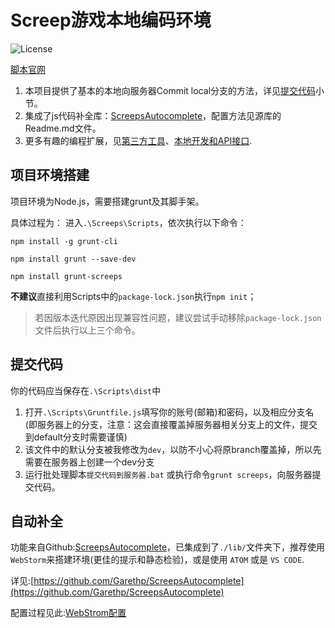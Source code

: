 
# Screep游戏本地编码环境
![License](https://img.shields.io/github/license/mashape/apistatus.svg?maxAge=2592000)

[脚本官网](https://whiterobe.github.io/ScreepLocalCodingEnv/)

1. 本项目提供了基本的本地向服务器Commit local分支的方法，详见[提交代码](#提交代码)小节。
2. 集成了js代码补全库：[ScreepsAutocomplete](https://github.com/Garethp/ScreepsAutocomplete)，配置方法见源库的Readme.md文件。
3. 更多有趣的编程扩展，见[第三方工具](https://docs.screeps.com/third-party.html)、[本地开发和API接口](https://docs.screeps.com/commit.html).

## 项目环境搭建
项目环境为Node.js，需要搭建grunt及其脚手架。

具体过程为：
进入`.\Screeps\Scripts`，依次执行以下命令：

    npm install -g grunt-cli

    npm install grunt --save-dev

    npm install grunt-screeps

**不建议**直接利用Scripts中的`package-lock.json`执行`npm init`；

> 若因版本迭代原因出现兼容性问题，建议尝试手动移除`package-lock.json`文件后执行以上三个命令。

## 提交代码
你的代码应当保存在`.\Scripts\dist`中
1. 打开`.\Scripts\Gruntfile.js`填写你的账号(邮箱)和密码，以及相应分支名(即服务器上的分支，注意：这会直接覆盖掉服务器相关分支上的文件，提交到default分支时需要谨慎)
2. 该文件中的默认分支被我修改为`dev`，以防不小心将原branch覆盖掉，所以先需要在服务器上创建一个dev分支
3. 运行批处理脚本`提交代码到服务器.bat` 或执行命令`grunt screeps`，向服务器提交代码。


## 自动补全
功能来自Github:[ScreepsAutocomplete](https://github.com/Garethp/ScreepsAutocomplete)，已集成到了`./lib/`文件夹下，推荐使用`WebStorm`来搭建环境(更佳的提示和静态检验)，或是使用 `ATOM` 或是 `VS CODE`.

详见:[https://github.com/Garethp/ScreepsAutocomplete](https://github.com/Garethp/ScreepsAutocomplete)

配置过程见此:[WebStrom配置](https://github.com/Garethp/ScreepsAutocomplete#webstorm-or-other-jetbrains-ides)
